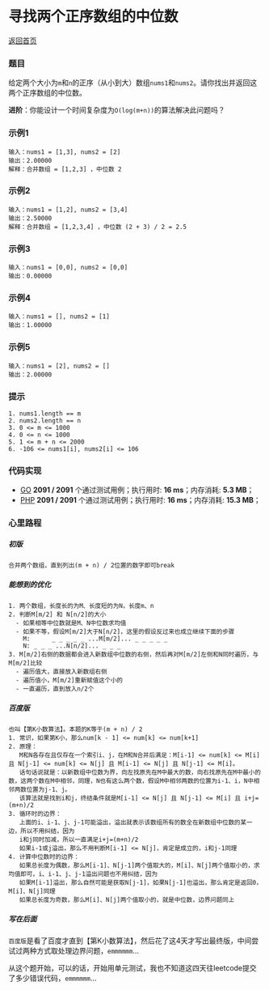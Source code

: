 # 寻找两个正序数组的中位数
[返回首页](../../../README.md)

### 题目
给定两个大小为`m`和`n`的正序（从小到大）数组`nums1`和`nums2`。请你找出并返回这两个正序数组的中位数。

**进阶**：你能设计一个时间复杂度为`O(log(m+n))`的算法解决此问题吗？

### 示例1
```
输入：nums1 = [1,3], nums2 = [2]
输出：2.00000
解释：合并数组 = [1,2,3] ，中位数 2
```

### 示例2
```
输入：nums1 = [1,2], nums2 = [3,4]
输出：2.50000
解释：合并数组 = [1,2,3,4] ，中位数 (2 + 3) / 2 = 2.5
```

### 示例3
```
输入：nums1 = [0,0], nums2 = [0,0]
输出：0.00000
```

### 示例4
```
输入：nums1 = [], nums2 = [1]
输出：1.00000
```

### 示例5
```
输入：nums1 = [2], nums2 = []
输出：2.00000
```

### 提示
```
1. nums1.length == m
2. nums2.length == n
3. 0 <= m <= 1000
4. 0 <= n <= 1000
5. 1 <= m + n <= 2000
6. -106 <= nums1[i], nums2[i] <= 106
```

### 代码实现
- [GO](../../../golang/lc00001-lc00100/lc00004/median_of_two_sorted_arrays.go) **2091 / 2091** 个通过测试用例；执行用时: **16 ms**；内存消耗: **5.3 MB**；
- [PHP](../../../php/lc00001-lc00100/lc00004/MedianOfTwoSortedArrays.php) **2091 / 2091** 个通过测试用例；执行用时: **16 ms**；内存消耗: **15.3 MB**；


### 心里路程

##### 初版
```
合并两个数组，直到列出(m + n) / 2位置的数字即可break
```

##### 能想到的优化
```
1. 两个数组，长度长的为M、长度短的为N，长度m、n
2. 判断M[m/2] 和 N[n/2]的大小
  - 如果相等中位数就是M、N中位数求均值
  - 如果不等，假设M[m/2]大于N[n/2]，这里的假设反过来也成立继续下面的步骤
    M:      _ _ _ _ _ ...M[m/2]... _ _ _ _ _
    N: _ _ _ ...N[n/2]... _ _ _
3. M[m/2]右侧的数据都会进入新数组中位数的右侧，然后再对M[m/2]左侧和N同时遍历，与M[m/2]比较
  - 遍历值大，直接放入新数组右侧
  - 遍历值小，M[m/2]重新赋值这个小的
  - 一直遍历，直到放入n/2个
```

##### 百度版
```
也叫【第K小数算法】。本题的K等于(m + n) / 2
1. 常识，如果第K小，那么num[k - 1] <= num[k] <= num[k+1]
2. 原理：
   M和N各存在且仅存在一个索引i、j，在M和N合并后满足：M[i-1] <= num[k] <= M[i] 且 N[j-1] <= num[k] <= N[j] 且 M[i-1] <= N[j] 且 N[j-1] <= M[i]。
   话句话说就是：以新数组中位数为界，向左找原先在M中最大的数，向右找原先在M中最小的数，这两个数在M中相邻，同理，N也有这么两个数，假设M中相邻两数的位置为i-1、i，N中相邻两数位置为j-1、j。
   该算法就是找到i和j，终结条件就是M[i-1] <= N[j] 且 N[j-1] <= M[i] 且 i+j=(m+n)/2
3. 循环时的边界：
   上面的i、i-1、j、j-1可能溢出，溢出就表示该数组所有的数全在新数组中位数的某一边，所以不用纠结，因为
   i和j同时加减，所以一直满足i+j=(m+n)/2
   如果i-1或j溢出，那么不用判断M[i-1] <= N[j]，肯定是成立的，i和j-1同理
4. 计算中位数时的边界：
   如果总长度为偶数，那么M[i-1]、N[j-1]两个值取大的，M[i]、N[j]两个值取小的，求均值即可，i、i-1、j、j-1溢出问题也不用纠结，因为
   如果M[i-1]溢出，那么自然可能是获取N[j-1]，如果N[j-1]也溢出，那么肯定是返回0，M[i]、N[j]同理
   如果总长度为奇数，那么M[i]、N[j]两个值取小的，就是中位数，边界问题同上
```

##### 写在后面
`百度版`是看了百度才直到【第K小数算法】，然后花了这4天才写出最终版，中间尝试过两种方式取处理边界问题，`emmmmmm`...

 从这个题开始，可以的话，开始用单元测试，我也不知道这四天往leetcode提交了多少错误代码，`emmmmmm`...
